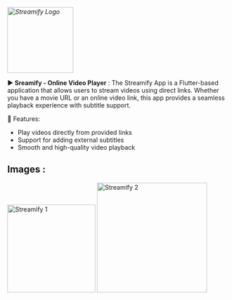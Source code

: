 *<img src="https://github.com/user-attachments/assets/3e727f9a-21e3-438f-9a3d-38f01f090717" alt="Streamify Logo" width="150"/>*

**▶️ Sreamify - Online Video Player** : The Streamify App is a Flutter-based application that allows users to stream videos using direct links. Whether you have a movie URL or an online video link, this app provides a seamless playback experience with subtitle support.  

🚀 Features:  

- Play videos directly from provided links  
- Support for adding external subtitles  
- Smooth and high-quality video playback

## Images :

<img src="https://github.com/user-attachments/assets/8f223ffd-e135-4258-90b0-bbbe3c68015b" alt="Streamify 1" width="200" />
<img src="https://github.com/user-attachments/assets/50aa76e1-9e6a-40d0-a4c2-05a595116e09" alt="Streamify 2" height="250" />  

